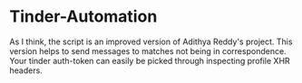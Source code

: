 # Tinder-Automation
As I think, the script is an improved version of Adithya Reddy's project.
This version helps to send messages to matches not being in correspondence.
Your tinder auth-token can easily be picked through inspecting profile XHR headers.
